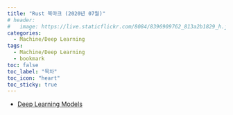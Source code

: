 ```yaml
---
title: "Rust 북마크 (2020년 07월)"
# header:
#   image: https://live.staticflickr.com/8084/8396909762_813a2b1829_h.jpg
categories:
  - Machine/Deep Learning
tags:
  - Machine/Deep Learning
  - bookmark
toc: false
toc_label: "목차"
toc_icon: "heart"
toc_sticky: true
---
```

- [Deep Learning Models](https://github.com/rasbt/deeplearning-models)